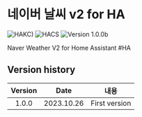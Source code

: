 # 네이버 날씨 v2 for HA

![HAKC)][hakc-shield]
![HACS][hacs-shield]
![Version 1.0.0b][version-shield]

Naver Weather V2 for Home Assistant #HA

## Version history
| Version | Date        | 내용              |
| :-----: | :---------: | --------------------------------------------------------------------------------------- |
| 1.0.0  | 2023.10.26  | First version  |




[version-shield]: https://img.shields.io/badge/version-1.0.0b-orange.svg
[hakc-shield]: https://img.shields.io/badge/HAKC-Enjoy-blue.svg
[hacs-shield]: https://img.shields.io/badge/HACS-Custom-red.svg
